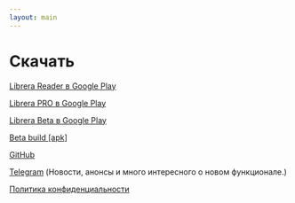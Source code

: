 ```yaml
---
layout: main
---
```

# Скачать

[Librera Reader в Google Play](https://play.google.com/store/apps/details?id=com.foobnix.pdf.reader)

[Librera PRO в Google Play](https://play.google.com/store/apps/details?id=com.foobnix.pro.pdf.reader)

[Librera Beta в Google Play](https://play.google.com/apps/testing/com.foobnix.pdf.reader)

[Beta build [apk]](http://beta.librera.mobi)

[GitHub](https://github.com/foobnix/LibreraReader)

[Telegram](https://t.me/LibreraReader) (Новости, анонсы и много интересного о новом функционале.)

[Политика конфиденциальности](/wiki/PrivacyPolicy/ru)
